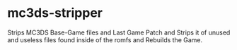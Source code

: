 # mc3ds-stripper
Strips MC3DS Base-Game files and Last Game Patch and Strips it of unused and useless files found inside of the romfs and Rebuilds the Game.
